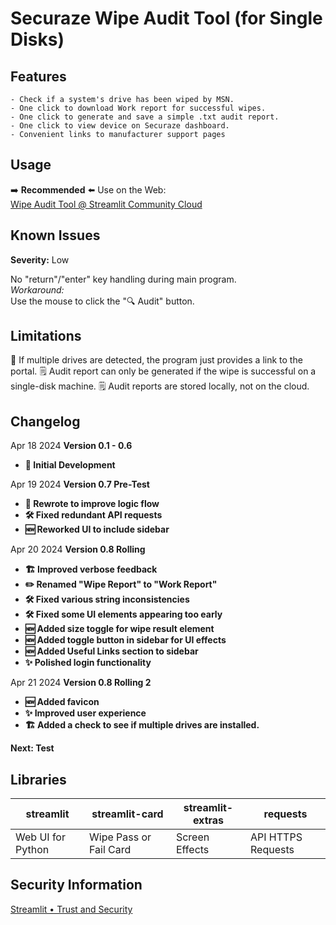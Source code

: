 # Securaze Wipe Audit Tool (for Single Disks)


## Features

	- Check if a system's drive has been wiped by MSN.
    - One click to download Work report for successful wipes.
    - One click to generate and save a simple .txt audit report.
    - One click to view device on Securaze dashboard.
    - Convenient links to manufacturer support pages

## Usage
➡️ **Recommended**  ⬅️
Use on the Web:  
[Wipe Audit Tool @ Streamlit Community Cloud](https://wipe-audit-tool.streamlit.app/)

## Known Issues
**Severity:** Low

No "return"/"enter" key handling during main program.   
*Workaround:*   
Use the mouse to click the "🔍 Audit" button.

## Limitations
💽 If multiple drives are detected, the program just provides a link to the portal.
🗒️ Audit report can only be generated if the wipe is successful on a single-disk machine.
🗒️ Audit reports are stored locally, not on the cloud.  

## Changelog
Apr 18 2024 **Version 0.1 - 0.6**
 - **🌱 Initial Development**

Apr 19 2024 **Version 0.7 Pre-Test**
 - **🔄 Rewrote to improve logic flow**
 - **🛠️ Fixed redundant API requests**
 - **🆕 Reworked UI to include sidebar**
 
 Apr 20 2024 **Version 0.8 Rolling**
- **🏗️ Improved verbose feedback**
- **✏️ Renamed "Wipe Report" to "Work Report"**
- **🛠️ Fixed various string inconsistencies**
- **🛠️ Fixed some UI elements appearing too early**
- **🆕 Added size toggle for wipe result element**
- **🆕 Added toggle button in sidebar for UI effects**
- **🆕 Added Useful Links section to sidebar**
- **✨ Polished login functionality**

 Apr 21 2024 **Version 0.8 Rolling 2**
- **🆕 Added favicon**
- **✨ Improved user experience**  
- **🏗️ Added a check to see if multiple drives are installed.**
   
**Next: Test**
## Libraries
|streamlit|streamlit-card|streamlit-extras|requests|
|--|--|--|--|
|Web UI for Python|Wipe Pass or Fail Card|Screen Effects| API HTTPS Requests|

## Security Information
[Streamlit • Trust and Security](https://streamlit.io/security)
